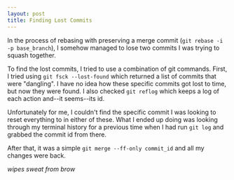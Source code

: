 ```yaml
---
layout: post
title: Finding Lost Commits
---
```

In the process of rebasing with preserving a merge commit (`git rebase -i -p base_branch`),
I somehow managed to lose two commits I was trying to squash together.

To find the lost commits, I tried to use a combination of git commands.
First, I tried using `git fsck --lost-found` which returned a list of
commits that were "dangling". I have no idea how these specific commits
got lost to time, but now they were found. I also checked `git reflog`
which keeps a log of each action and--it seems--its id.

Unfortunately for me, I couldn't find the specific commit I was looking
to reset everything to in either of these. What I ended up doing was looking
through my terminal history for a previous time when I had run `git log`
and grabbed the commit id from there.

After that, it was a simple `git merge --ff-only commit_id` and all my
changes were back.

*wipes sweat from brow*
